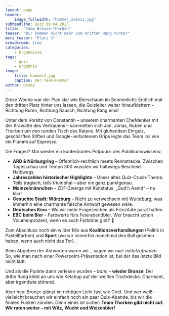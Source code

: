 ```yaml
---
layout: page
header:
    image_fullwidth: "hammer_scenic.jpg"
subheadline: Quiz 09.04.2025
title:  "Team Bronze-Thorben"
teaser: "Wir kommen nicht mehr vom dritten Rang runter"
meta_teaser: "Platz 3"
breadcrumb: true
categories:
    - Ergebnisse
tags:
    - quiz
    - ergebnis
image:
    title: hammer2.jpg
    caption: Der Team-Hammer
author: Gramy
---
```


Diese Woche war der Plan klar wie Bierschaum im Sonnenlicht: Endlich mal den dritten Platz hinter uns lassen, die Quizleiter weiter hinaufklettern – Richtung Ruhm, Richtung Rausch, Richtung Rang eins!

Unter dem Vorsitz von Constantin – unserem charmanten Chefdenker mit der Krawatte des Vertrauens – sammelten sich Jan, Jonas, Ruben und Thorben um den runden Tisch des Ratens. Mit glühendem Ehrgeiz, geschärften Stiften und Google-verbotenem Grips legte das Team los wie ein Flummi auf Espresso.

Die Fragen? Mal wieder ein kunterbuntes Potpourri des Publikumswissens:

- **ARD & Nürburgring** – Öffentlich-rechtlich meets Rennstrecke. Zwischen Tagesschau und Tempo 300 wussten wir halbwegs Bescheid. Halbwegs.
- **Jahreszahlen historischer Highlights** – Unser altes Quiz-Crush-Thema. Teils tragisch, teils triumphal – aber nie ganz punktgenau.
- **Mainzelmännchen** – ZDF-Zwerge mit Kultstatus. „Gud’n Aamd“ – na klar!
- **Gesuchte Stadt: Würzburg** – Nicht zu verwechseln mit Wurstburg, was immerhin eine charmante falsche Antwort gewesen wäre.
- **Deutsches Kino** – Wo wir mehr Fragezeichen als Filmzitate parat hatten.
- **EBC beim Bier** – Farbwerte fürs Feierabendbier. Wer braucht schon Volumenprozent, wenn es auch Farbtöne gibt? 🍺

Zum Abschluss noch ein wilder Mix aus **Koalitionsverhandlungen** (Politik in Pastellfarben) und **Sport** (wo wir immerhin manchmal den Ball gesehen haben, wenn auch nicht das Tor).

Beim Abgeben der Antworten waren wir... sagen wir mal: *mittelzufrieden*. So, wie man nach einer Powerpoint-Präsentation ist, bei der das letzte Bild nicht lädt.

Und als die Punkte dann verlesen wurden – *bam!* – **wieder Bronze**! Der dritte Rang klebt an uns wie Ketchup auf der weißen Tischdecke. Charmant, aber irgendwie störend.

Aber hey: Bronze glänzt im richtigen Licht fast wie Gold. Und wer weiß – vielleicht brauchen wir einfach noch ein paar Quiz-Abende, bis wir die finalen Funken zünden. Denn eines ist sicher: **Team Thorben gibt nicht auf. Wir raten weiter – mit Witz, Wucht und Weizenbier!**
